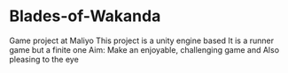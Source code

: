 # Blades-of-Wakanda
 Game project at Maliyo
This project is a unity engine based
It is a runner game but a finite one
Aim:
Make an enjoyable, challenging game and Also pleasing to the eye
